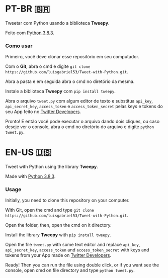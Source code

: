 # PT-BR 🇧🇷
Tweetar com Python usando a biblioteca <b>Tweepy</b>.

Feito com <a href="https://python.org/downloads/">Python 3.8.3</a>.

<h3> Como usar </h3>

Primeiro, você deve clonar esse repositório em seu computador.

Com o <b>Git</b>, abra o cmd e digite `git clone https://github.com/luisgabriel53/Tweet-with-Python.git`.

Abra a pasta e em seguida abra o cmd no diretório da mesma.

Instale a biblioteca <b>Tweepy</b> com `pip install tweepy`.

Abra o arquivo `tweet.py` com algum editor de texto e substitua `api_key`, `api_secret_key`, `access_token` e `access_token_secret` pelas keys e tokens do seu App feito no <a href="https://developer.twitter.com/">Twitter Developers</a>.

Pronto! E então você pode executar o arquivo dando dois cliques, ou caso deseje ver o console, abra o cmd no diretório do arquivo e digite `python tweet.py`.

# EN-US 🇺🇸
Tweet with Python using the library <b>Tweepy</b>.

Made with <a href="https://python.org/downloads/">Python 3.8.3</a>.

<h3> Usage </h3>

Initially, you need to clone this repository on your computer.

With </b>Git</b>, open the cmd and type `git clone https://github.com/luisgabriel53/Tweet-with-Python.git`.

Open the folder, then, open the cmd on it directory.

Install the library <b>Tweepy</b> with `pip install tweepy`.

Open the file `tweet.py` with some text editor and replace `api_key`, `api_secret_key`, `access_token` and `access_token_secret` with keys and tokens from your App made on <a href="https://developer.twitter.com/">Twitter Developers</a>.

Ready! Then you can run the file using double click, or if you want see the console, open cmd on file directory and type `python tweet.py`.
